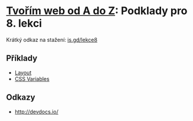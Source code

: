 # [Tvořím web od A do Z](https://github.com/TvorimWeb-2018-Praha/tvorim-web-a-z): Podklady pro 8. lekci

Krátký odkaz na stažení: [is.gd/lekce8](https://is.gd/lekce8)

## Příklady

- [Layout](priklady/01-layout)
- [CSS Variables](priklady/02-variables)

## Odkazy

- http://devdocs.io/
